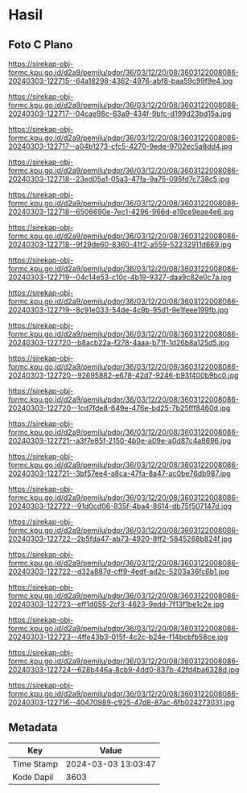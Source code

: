 # Hasil

## Foto C Plano

https://sirekap-obj-formc.kpu.go.id/d2a9/pemilu/pdpr/36/03/12/20/08/3603122008086-20240303-122715--64a18298-4362-4976-abf8-baa59c99f9e4.jpg

https://sirekap-obj-formc.kpu.go.id/d2a9/pemilu/pdpr/36/03/12/20/08/3603122008086-20240303-122717--04cae98c-63a9-434f-9bfc-d199d23bd15a.jpg

https://sirekap-obj-formc.kpu.go.id/d2a9/pemilu/pdpr/36/03/12/20/08/3603122008086-20240303-122717--a04b1273-cfc5-4270-9ede-9702ec5a8dd4.jpg

https://sirekap-obj-formc.kpu.go.id/d2a9/pemilu/pdpr/36/03/12/20/08/3603122008086-20240303-122718--23ed05a1-05a3-47fa-9a75-095fd7c738c5.jpg

https://sirekap-obj-formc.kpu.go.id/d2a9/pemilu/pdpr/36/03/12/20/08/3603122008086-20240303-122718--6506690e-7ec1-4296-966d-e19ce9eae4e6.jpg

https://sirekap-obj-formc.kpu.go.id/d2a9/pemilu/pdpr/36/03/12/20/08/3603122008086-20240303-122718--9f29de60-8360-41f2-a559-52232911d669.jpg

https://sirekap-obj-formc.kpu.go.id/d2a9/pemilu/pdpr/36/03/12/20/08/3603122008086-20240303-122719--04c14e53-c10c-4b19-9327-daa9c82e0c7a.jpg

https://sirekap-obj-formc.kpu.go.id/d2a9/pemilu/pdpr/36/03/12/20/08/3603122008086-20240303-122719--8c91e033-54de-4c9b-95d1-9e1feee199fb.jpg

https://sirekap-obj-formc.kpu.go.id/d2a9/pemilu/pdpr/36/03/12/20/08/3603122008086-20240303-122720--b8acb22a-f278-4aaa-b71f-1d26b8a125d5.jpg

https://sirekap-obj-formc.kpu.go.id/d2a9/pemilu/pdpr/36/03/12/20/08/3603122008086-20240303-122720--92695882-e678-42d7-9246-b93f400b9bc0.jpg

https://sirekap-obj-formc.kpu.go.id/d2a9/pemilu/pdpr/36/03/12/20/08/3603122008086-20240303-122720--1cd7fde8-649e-476e-bd25-7b25fff8460d.jpg

https://sirekap-obj-formc.kpu.go.id/d2a9/pemilu/pdpr/36/03/12/20/08/3603122008086-20240303-122721--a3f7e85f-2150-4b0e-a09e-a0d87c4a8696.jpg

https://sirekap-obj-formc.kpu.go.id/d2a9/pemilu/pdpr/36/03/12/20/08/3603122008086-20240303-122721--3bf57ee4-a8ca-47fa-8a47-ac0be76db987.jpg

https://sirekap-obj-formc.kpu.go.id/d2a9/pemilu/pdpr/36/03/12/20/08/3603122008086-20240303-122722--91d0cd06-835f-4ba4-8614-db75f507147d.jpg

https://sirekap-obj-formc.kpu.go.id/d2a9/pemilu/pdpr/36/03/12/20/08/3603122008086-20240303-122722--2b5fda47-ab73-4920-8ff2-5845268b824f.jpg

https://sirekap-obj-formc.kpu.go.id/d2a9/pemilu/pdpr/36/03/12/20/08/3603122008086-20240303-122722--d32a887d-cff9-4edf-ad2c-5203a36fc6b1.jpg

https://sirekap-obj-formc.kpu.go.id/d2a9/pemilu/pdpr/36/03/12/20/08/3603122008086-20240303-122723--eff1d055-2cf3-4623-9edd-7f13f1be1c2e.jpg

https://sirekap-obj-formc.kpu.go.id/d2a9/pemilu/pdpr/36/03/12/20/08/3603122008086-20240303-122723--4ffe43b3-015f-4c2c-b24e-f14bcbfb58ce.jpg

https://sirekap-obj-formc.kpu.go.id/d2a9/pemilu/pdpr/36/03/12/20/08/3603122008086-20240303-122724--628b446a-8cb9-4dd0-837b-42fd4ba6328d.jpg

https://sirekap-obj-formc.kpu.go.id/d2a9/pemilu/pdpr/36/03/12/20/08/3603122008086-20240303-122716--40470989-c925-47d8-87ac-6fb024273031.jpg


## Metadata

| Key        | Value               |
| ---------- | ------------------- |
| Time Stamp | 2024-03-03 13:03:47 |
| Kode Dapil | 3603                |



